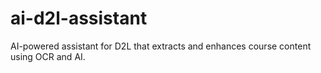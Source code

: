 # ai-d2l-assistant
AI-powered assistant for D2L that extracts and enhances course content using OCR and AI.
